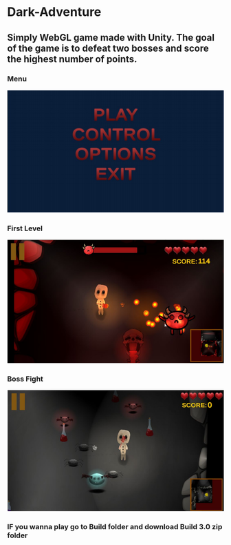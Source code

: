 # Dark-Adventure
## Simply WebGL game made with Unity. The goal of the game is to defeat two bosses and score the highest number of points.
### Menu
![photo1](Dungeon/Photos/screen01.png)
### First Level
![photo2](Dungeon/Photos/screen02.png)
### Boss Fight
![photo3](Dungeon/Photos/screen03.png)
### IF you wanna play go to Build folder and download Build 3.0 zip folder
